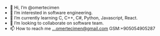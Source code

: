 - 👋 Hi, I’m @omertecimen
- 👀 I’m interested in software engineering.
- 🌱 I’m currently learning C, C++, C#, Python, Javascript, React. 
- 💞️ I’m looking to collaborate on software team.
- 📫 How to reach me ...omertecimen@gmail.com GSM:+905054905287

<!---
omertecimen/omertecimen is a ✨ special ✨ repository because its `README.md` (this file) appears on your GitHub profile.
You can click the Preview link to take a look at your changes.
--->
